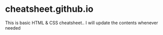 # cheatsheet.github.io
This is basic HTML &amp; CSS cheatsheet.. I will update the contents whenever needed
